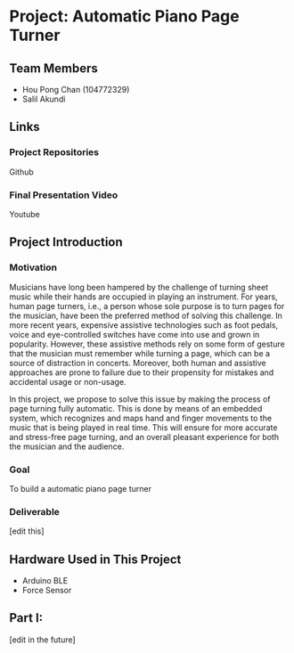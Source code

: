 # Project: Automatic Piano Page Turner

## Team Members
- Hou Pong Chan (104772329)
- Salil Akundi 

## Links
### Project Repositories
Github
### Final Presentation Video
Youtube

## Project Introduction
### Motivation
Musicians have long been hampered by the challenge of turning sheet music while their hands are occupied in playing an instrument. For years, human page turners, i.e., a person whose sole purpose is to turn pages for the musician, have been the preferred method of solving this challenge. In more recent years, expensive assistive technologies such as foot pedals, voice and eye-controlled switches have come into use and grown in popularity. However, these assistive methods rely on some form of gesture that the musician must remember while turning a page, which can be a source of distraction in concerts. Moreover, both human and assistive approaches are prone to failure due to their propensity for mistakes and accidental usage or non-usage.

In this project, we propose to solve this issue by making the process of page turning fully automatic. This is done by means of an embedded system, which recognizes and maps hand and finger movements to the music that is being played in real time. This will ensure for more accurate and stress-free page turning, and an overall pleasant experience for both the musician and the audience.
### Goal
To build a automatic piano page turner 
### Deliverable
[edit this]

## Hardware Used in This Project
- Arduino BLE
- Force Sensor

## Part I: 
[edit in the future]
